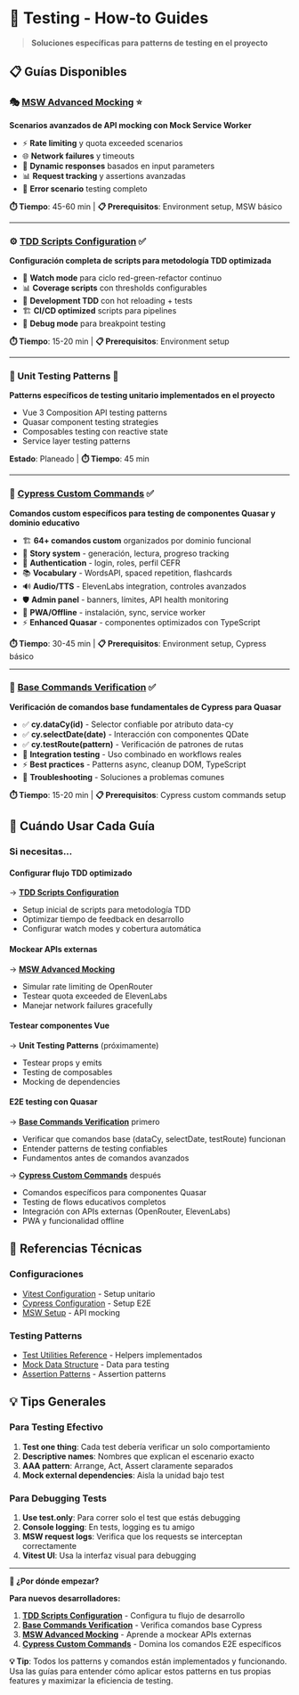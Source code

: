 # 🧪 Testing - How-to Guides

> **Soluciones específicas para patterns de testing en el proyecto**

## 📋 Guías Disponibles

### **🎭 [MSW Advanced Mocking](./msw-advanced-mocking.md)** ⭐
**Scenarios avanzados de API mocking con Mock Service Worker**

- ⚡ **Rate limiting** y quota exceeded scenarios
- 🌐 **Network failures** y timeouts  
- 🎯 **Dynamic responses** basados en input parameters
- 📊 **Request tracking** y assertions avanzadas
- 🔧 **Error scenario** testing completo

**⏱️ Tiempo**: 45-60 min | **📋 Prerequisitos**: Environment setup, MSW básico

---

### **⚙️ [TDD Scripts Configuration](./tdd-scripts-setup.md)** ✅
**Configuración completa de scripts para metodología TDD optimizada**

- 🔄 **Watch mode** para ciclo red-green-refactor continuo
- 📊 **Coverage scripts** con thresholds configurables  
- 🚀 **Development TDD** con hot reloading + tests
- 🏗️ **CI/CD optimized** scripts para pipelines
- 🐛 **Debug mode** para breakpoint testing

**⏱️ Tiempo**: 15-20 min | **📋 Prerequisitos**: Environment setup

---

### **📏 Unit Testing Patterns** 🚧
**Patterns específicos de testing unitario implementados en el proyecto**

- Vue 3 Composition API testing patterns
- Quasar component testing strategies
- Composables testing con reactive state
- Service layer testing patterns

**Estado**: Planeado | **⏱️ Tiempo**: 45 min

---

### **🎯 [Cypress Custom Commands](./cypress-custom-commands.md)** ✅
**Comandos custom específicos para testing de componentes Quasar y dominio educativo**

- 🏗️ **64+ comandos custom** organizados por dominio funcional
- 📖 **Story system** - generación, lectura, progreso tracking
- 🔐 **Authentication** - login, roles, perfil CEFR
- 📚 **Vocabulary** - WordsAPI, spaced repetition, flashcards
- 🔊 **Audio/TTS** - ElevenLabs integration, controles avanzados
- 🛡️ **Admin panel** - banners, límites, API health monitoring
- 📱 **PWA/Offline** - instalación, sync, service worker
- ⚡ **Enhanced Quasar** - componentes optimizados con TypeScript

**⏱️ Tiempo**: 30-45 min | **📋 Prerequisitos**: Environment setup, Cypress básico

---

### **🧪 [Base Commands Verification](./base-commands-verification.md)** ✅
**Verificación de comandos base fundamentales de Cypress para Quasar**

- ✅ **cy.dataCy(id)** - Selector confiable por atributo data-cy
- ✅ **cy.selectDate(date)** - Interacción con componentes QDate
- ✅ **cy.testRoute(pattern)** - Verificación de patrones de rutas
- 🔗 **Integration testing** - Uso combinado en workflows reales
- ⚡ **Best practices** - Patterns async, cleanup DOM, TypeScript
- 🐛 **Troubleshooting** - Soluciones a problemas comunes

**⏱️ Tiempo**: 15-20 min | **📋 Prerequisitos**: Cypress custom commands setup

## 🎯 Cuándo Usar Cada Guía

### **Si necesitas...**

#### **Configurar flujo TDD optimizado**
→ **[TDD Scripts Configuration](./tdd-scripts-setup.md)**
- Setup inicial de scripts para metodología TDD
- Optimizar tiempo de feedback en desarrollo
- Configurar watch modes y cobertura automática

#### **Mockear APIs externas**
→ **[MSW Advanced Mocking](./msw-advanced-mocking.md)**
- Simular rate limiting de OpenRouter
- Testear quota exceeded de ElevenLabs  
- Manejar network failures gracefully

#### **Testear componentes Vue**
→ **Unit Testing Patterns** (próximamente)
- Testear props y emits
- Testing de composables
- Mocking de dependencies

#### **E2E testing con Quasar**
→ **[Base Commands Verification](./base-commands-verification.md)** primero  
- Verificar que comandos base (dataCy, selectDate, testRoute) funcionan
- Entender patterns de testing confiables
- Fundamentos antes de comandos avanzados

→ **[Cypress Custom Commands](./cypress-custom-commands.md)** después
- Comandos específicos para componentes Quasar
- Testing de flows educativos completos
- Integración con APIs externas (OpenRouter, ElevenLabs)
- PWA y funcionalidad offline

## 🔗 Referencias Técnicas

### **Configuraciones**
- [Vitest Configuration](../../reference/configurations/vitest-config.md) - Setup unitario
- [Cypress Configuration](../../reference/configurations/cypress-config.md) - Setup E2E
- [MSW Setup](../../reference/configurations/msw-setup.md) - API mocking

### **Testing Patterns**
- [Test Utilities Reference](../../reference/testing-patterns/test-utilities.md) - Helpers implementados
- [Mock Data Structure](../../reference/testing-patterns/mock-data.md) - Data para testing
- [Assertion Patterns](../../reference/testing-patterns/assertion-patterns.md) - Assertion patterns

## 💡 Tips Generales

### **Para Testing Efectivo**
1. **Test one thing**: Cada test debería verificar un solo comportamiento
2. **Descriptive names**: Nombres que explican el escenario exacto
3. **AAA pattern**: Arrange, Act, Assert claramente separados
4. **Mock external dependencies**: Aisla la unidad bajo test

### **Para Debugging Tests**
1. **Use test.only**: Para correr solo el test que estás debugging
2. **Console logging**: En tests, logging es tu amigo  
3. **MSW request logs**: Verifica que los requests se interceptan correctamente
4. **Vitest UI**: Usa la interfaz visual para debugging

---

**🚀 ¿Por dónde empezar?**

**Para nuevos desarrolladores:**
1. **[TDD Scripts Configuration](./tdd-scripts-setup.md)** - Configura tu flujo de desarrollo
2. **[Base Commands Verification](./base-commands-verification.md)** - Verifica comandos base Cypress
3. **[MSW Advanced Mocking](./msw-advanced-mocking.md)** - Aprende a mockear APIs externas  
4. **[Cypress Custom Commands](./cypress-custom-commands.md)** - Domina los comandos E2E específicos

**💡 Tip**: Todos los patterns y comandos están implementados y funcionando. Usa las guías para entender cómo aplicar estos patterns en tus propias features y maximizar la eficiencia de testing.